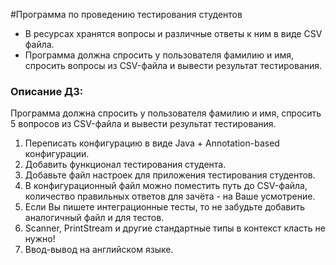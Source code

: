 #Программа по проведению тестирования студентов
* В ресурсах хранятся вопросы и различные ответы к ним в виде
CSV файла.
* Программа должна спросить у пользователя фамилию и имя,
спросить вопросы из CSV-файла и вывести результат
тестирования.

### Описание ДЗ:
Программа должна спросить у пользователя фамилию и имя, спросить 5
вопросов из CSV-файла и вывести результат тестирования.

1. Переписать конфигурацию в виде Java + Annotation-based конфигурации.
2. Добавить функционал тестирования студента.
3. Добавьте файл настроек для приложения тестирования студентов.
4. В конфигурационный файл можно поместить путь до CSV-файла, количество
   правильных ответов для зачёта - на Ваше усмотрение.
5. Если Вы пишете интеграционные тесты, то не забудьте добавить аналогичный
   файл и для тестов.
6. Scanner, PrintStream и другие стандартные типы в контекст класть не нужно!
7. Ввод-вывод на английском языке.